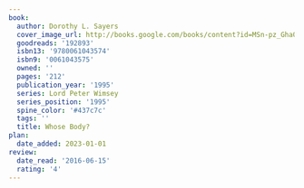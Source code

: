 ```yaml
---
book:
  author: Dorothy L. Sayers
  cover_image_url: http://books.google.com/books/content?id=MSn-pz_Gha0C&printsec=frontcover&img=1&zoom=1&edge=curl&source=gbs_api
  goodreads: '192893'
  isbn13: '9780061043574'
  isbn9: '0061043575'
  owned: ''
  pages: '212'
  publication_year: '1995'
  series: Lord Peter Wimsey
  series_position: '1995'
  spine_color: '#437c7c'
  tags: ''
  title: Whose Body?
plan:
  date_added: 2023-01-01
review:
  date_read: '2016-06-15'
  rating: '4'
---
```

